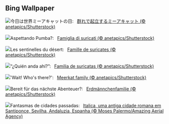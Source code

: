 ## Bing Wallpaper
![](https://www.bing.com/th?id=OHR.MeerkatManor_JA-JP0029401551_UHD.jpg&w=1000)今日は世界ミーアキャットの日:&nbsp;&ensp;[群れで起立するミーアキャット (© anetapics/Shutterstock)](https://www.bing.com/th?id=OHR.MeerkatManor_JA-JP0029401551_UHD.jpg)
<br><br/>
![](https://www.bing.com/th?id=OHR.MeerkatManor_IT-IT4262281606_UHD.jpg&w=1000)Aspettando Pumba?:&nbsp;&ensp;[Famiglia di suricati (© anetapics/Shutterstock)](https://www.bing.com/th?id=OHR.MeerkatManor_IT-IT4262281606_UHD.jpg)
<br><br/>
![](https://www.bing.com/th?id=OHR.MeerkatManor_FR-FR8114816201_UHD.jpg&w=1000)Les sentinelles du désert:&nbsp;&ensp;[Famille de suricates (© anetapics/Shutterstock)](https://www.bing.com/th?id=OHR.MeerkatManor_FR-FR8114816201_UHD.jpg)
<br><br/>
![](https://www.bing.com/th?id=OHR.MeerkatManor_ES-ES8008983955_UHD.jpg&w=1000)“¿Quién anda ahí?”:&nbsp;&ensp;[Familia de suricatas (© anetapics/Shutterstock)](https://www.bing.com/th?id=OHR.MeerkatManor_ES-ES8008983955_UHD.jpg)
<br><br/>
![](https://www.bing.com/th?id=OHR.MeerkatManor_EN-GB5476220606_UHD.jpg&w=1000)'Wait! Who's there?':&nbsp;&ensp;[Meerkat family (© anetapics/Shutterstock)](https://www.bing.com/th?id=OHR.MeerkatManor_EN-GB5476220606_UHD.jpg)
<br><br/>
![](https://www.bing.com/th?id=OHR.MeerkatManor_DE-DE0148394224_UHD.jpg&w=1000)Bereit für das nächste Abenteuer?:&nbsp;&ensp;[Erdmännchenfamilie (© anetapics/Shutterstock)](https://www.bing.com/th?id=OHR.MeerkatManor_DE-DE0148394224_UHD.jpg)
<br><br/>
![](https://www.bing.com/th?id=OHR.ItalicaRuins_PT-BR7394410327_UHD.jpg&w=1000)Fantasmas de cidades passadas:&nbsp;&ensp;[Italica, uma antiga cidade romana em Santiponce, Sevilha, Andaluzia, Espanha (© Moses Palermo/Amazing Aerial Agency)](https://www.bing.com/th?id=OHR.ItalicaRuins_PT-BR7394410327_UHD.jpg)
<br><br/>
